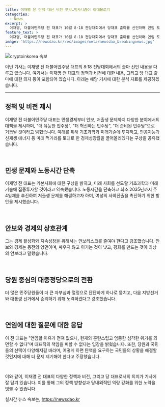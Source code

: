 ```yaml
---
title: 이재명 윤 탄핵 대신 비전 부각…먹사니즘이 이데올로기
categories:
  - News
excerpt: >
  이재명, 더불어민주당 전 대표가 10일 8·18 전당대회에서 당대표 출마를 선언하며 연임 도전을 공식화했다. 민생·경제와 외교·안보, 미래 비전 정책을 제시하여 대권주자로서의 면모를 부각시키고, 대선 출마 선언을 시사했다. 이 전 대표는 민생 회복과 미래 먹거리 중심의 정책과 비전을 제시하며 수권능력을 강조했고, 남북관계에 대한 안보와 경제의 동전적 연관성을 강조하기도 했다. 이어서 국민의힘 원내대표가 탄핵론에 대한 O·X 입장을 요구한 데에는 질문 능력을 길러라고 답했으며, 당대표 연임에 대한 우려를 부인하고 민주당의 부단한 발전을 강조했다.
feature_text: >
  이재명, 더불어민주당 전 대표가 10일 8·18 전당대회에서 당대표 출마를 선언하며 연임 도전을 공식화했다. 민생·경제와 외교·안보, 미래 비전 정책을 제시하여 대권주자로서의 면모를 부각시키고, 대선 출마 선언을 시사했다. 이 전 대표는 민생 회복과 미래 먹거리 중심의 정책과 비전을 제시하며 수권능력을 강조했고, 남북관계에 대한 안보와 경제의 동전적 연관성을 강조하기도 했다. 이어서 국민의힘 원내대표가 탄핵론에 대한 O·X 입장을 요구한 데에는 질문 능력을 길러라고 답했으며, 당대표 연임에 대한 우려를 부인하고 민주당의 부단한 발전을 강조했다.
image: 'https://newsdao.kr/res/images/meta/newsdao_breakingnews.jpg'
---
```


<p><img src="https://newsdao.kr/res/images/meta/newsdao_breakingnews.jpg" alt="cryptoinkorea 속보" /></p>

<p>이번 기사는 이재명 전 더불어민주당 대표의 8·18 전당대회에서의 출마 선언 내용을 다루고 있습니다. 여기서는 이재명 전 대표의 정책과 비전에 대한 내용, 그리고 당 대표 출마에 대한 의지 등이 포함되어 있습니다. 아래는 해당 기사에 대한 분석 자료를 제공하겠습니다. </p>

<hr />

<h2 data-ke-size="size26">정책 및 비전 제시</h2>

<p>이재명 전 더불어민주당 대표는 민생경제부터 안보, 저출생 문제까지 다양한 분야에서의 대책을 제시하며, "더 유능한 민주당", "더 혁신하는 민주당", "더 준비된 민주당"으로 거듭날 것이라고 밝혔습니다. 미래를 위해 기초과학과 미래기술에 투자하고, 인공지능과 신재생 에너지 등 미래 먹거리를 토대로 한 경제성장률을 끌어올리겠다는 구상을 공유했습니다.</p>

<p data-ke-size="size16">&nbsp;</p>

<h2 data-ke-size="size26">민생 문제와 노동시간 단축</h2>

<p>이재명 전 대표는 기본사회에 대한 구상을 밝히고, 미래 사회를 선도할 기초과학과 미래기술에 집중투자할 것이라고 약속했습니다. 노동시간을 단축하고 최소 2035년까지 주 4일제를 추진하여 저출생 문제를 해결하고자 하며, 여성의 사회진출을 촉진하기 위한 방안을 제시했습니다.</p>

<p data-ke-size="size16">&nbsp;</p>

<h2 data-ke-size="size26">안보와 경제의 상호관계</h2>

<p>그는 경제 활성화와 지속성장을 위해서는 안보리스크를 줄여야 한다고 강조했습니다. 안보와 경제는 동전의 양면이며, 싸우지 않고 이기는 것이 낫고, 평화를 만드는 것이 최상의 안보라고 말했습니다. </p>

<p data-ke-size="size16">&nbsp;</p>

<h2 data-ke-size="size26">당원 중심의 대중정당으로의 전환</h2>

<p>더 많은 민주당원들이 더 큰 자부심과 열정으로 단단하게 하나로 뭉치고, 다음 지방선거와 대통령 선거에서 승리하기 위해 노력하겠다고 강조했습니다.</p>

<p data-ke-size="size16">&nbsp;</p>

<h2 data-ke-size="size26">연임에 대한 질문에 대한 응답</h2>

<p>이 전 대표는 "연임할 이유가 전혀 없으나, 현재의 혼란스럽고 엄중한 심각한 위기를 외면할 수 없다"며 대표직의 책임을 피할 수 없다는 입장을 밝혔습니다. 또한, 당원과 국민들의 선택이 다양해지길 바라며, 어떻게 하면 탄핵을 요구하는 국민들의 상황을 해결할 것인지에 대해 더 문제 제기해야 한다고 주장했습니다.</p>

<p data-ke-size="size16">&nbsp;</p>

<p>이와 같이, 이재명 전 대표의 다양한 정책과 비전, 그리고 당 대표로서의 의지가 기사에 잘 담겨 있습니다. 이를 통해 그의 정책 방향성과 당내외적인 역량 강화를 위한 노력을 엿볼 수 있습니다.</p>
실시간 뉴스 속보는, <a href="https://newsdao.kr" rel="dofollow">https://newsdao.kr</a>


